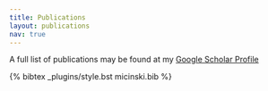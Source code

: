 ```yaml
---
title: Publications
layout: publications
nav: true
---
```


A full list of publications may be found at my <a href="https://scholar.google.com/citations?user=HpJLJWUAAAAJ&hl=en">Google Scholar Profile</a>

{% bibtex _plugins/style.bst micinski.bib %}
